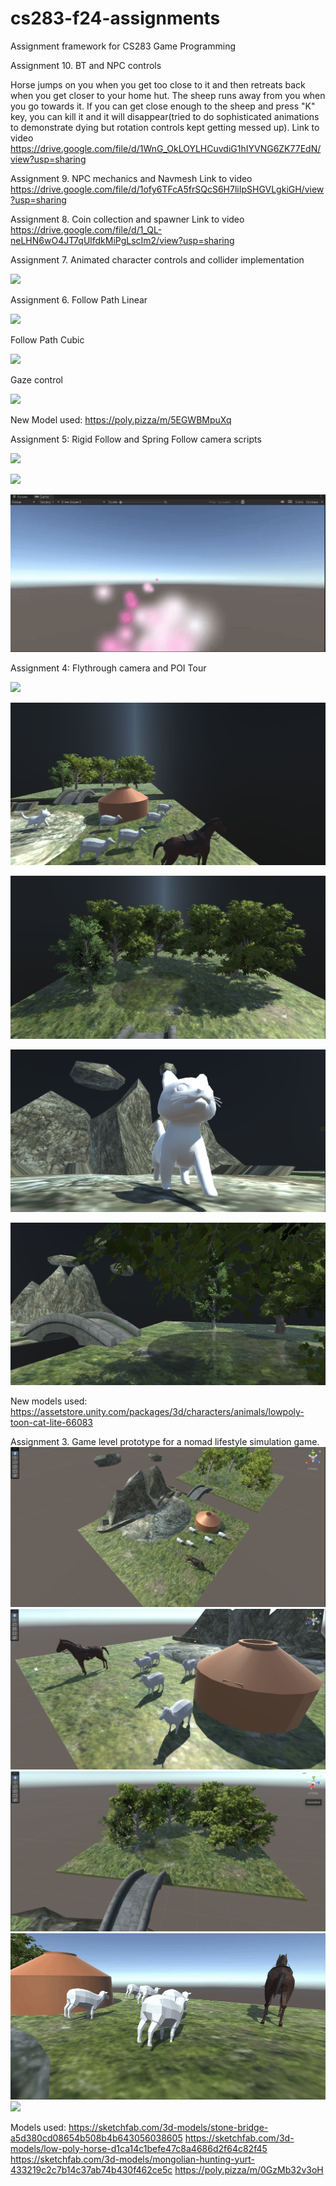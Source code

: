 # cs283-f24-assignments
Assignment framework for CS283 Game Programming

Assignment 10. BT and NPC controls

Horse jumps on you when you get too close to it and then retreats back when you get closer to your home hut.
The sheep runs away from you when you go towards it. If you can get close enough to the sheep and press "K" key, you can kill it and it will disappear(tried to do sophisticated animations to demonstrate dying but rotation controls kept getting messed up).
Link to video https://drive.google.com/file/d/1WnG_OkLOYLHCuvdiG1hIYVNG6ZK77EdN/view?usp=sharing


Assignment 9. NPC mechanics and Navmesh
Link to video https://drive.google.com/file/d/1ofy6TFcA5frSQcS6H7liIpSHGVLgkiGH/view?usp=sharing

Assignment 8. Coin collection and spawner
Link to video https://drive.google.com/file/d/1_QL-neLHN6wO4JT7qUlfdkMiPgLscIm2/view?usp=sharing

Assignment 7. Animated character controls and collider implementation

![](https://github.com/saniya05m/cs283-f24-assignments/blob/main/CharacterControlAnimated.gif)


Assignment 6. 
Follow Path Linear

![](https://github.com/saniya05m/cs283-f24-assignments/blob/main/A06FollowLinear.gif)

Follow Path Cubic

![](https://github.com/saniya05m/cs283-f24-assignments/blob/main/A06FollowCubic.gif)

Gaze control

![](https://github.com/saniya05m/cs283-f24-assignments/blob/main/A06JointFollow.gif)

New Model used: https://poly.pizza/m/5EGWBMpuXq

Assignment 5: Rigid Follow and Spring Follow camera scripts

![](https://github.com/saniya05m/cs283-f24-assignments/blob/main/RigidFollow.gif)

![](https://github.com/saniya05m/cs283-f24-assignments/blob/main/SpringFollow.gif)

![](https://github.com/saniya05m/cs283-f24-assignments/blob/main/ParticleEffect.gif)

Assignment 4: Flythrough camera and POI Tour

![](https://github.com/saniya05m/cs283-f24-assignments/blob/main/POI_Tour.gif)

![](https://github.com/saniya05m/cs283-f24-assignments/blob/main/Wholeview.png)

![](https://github.com/saniya05m/cs283-f24-assignments/blob/main/Trees.png)

![](https://github.com/saniya05m/cs283-f24-assignments/blob/main/Cat_on_mountain.png)

![](https://github.com/saniya05m/cs283-f24-assignments/blob/main/Pond_mountain.png)

New models used:
https://assetstore.unity.com/packages/3d/characters/animals/lowpoly-toon-cat-lite-66083

Assignment 3. Game level prototype for a nomad lifestyle simulation game.
![](https://github.com/saniya05m/cs283-f24-assignments/blob/main/whole_scene.jpeg)
![](https://github.com/saniya05m/cs283-f24-assignments/blob/main/sheeps_and_horse.jpeg)
![](https://github.com/saniya05m/cs283-f24-assignments/blob/main/bridge_and_trees.jpeg)
![](https://github.com/saniya05m/cs283-f24-assignments/blob/main/sheep_animation.gif)
![](https://github.com/saniya05m/cs283-f24-assignments/blob/main/sceneview.gif)

Models used:
https://sketchfab.com/3d-models/stone-bridge-a5d380cd08654b508b4b643056038605
https://sketchfab.com/3d-models/low-poly-horse-d1ca14c1befe47c8a4686d2f64c82f45
https://sketchfab.com/3d-models/mongolian-hunting-yurt-433219c2c7b14c37ab74b430f462ce5c
https://poly.pizza/m/0GzMb32v3oH




